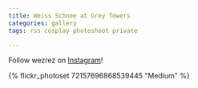 ```yaml
---
title: Weiss Schnee at Grey Towers
categories: gallery
tags: rss cosplay photoshoot private

---
```


Follow wezrez on [Instagram](https://www.instagram.com/wezrez)!

{% flickr_photoset 72157696868539445 "Medium" %}